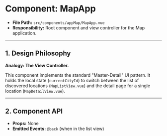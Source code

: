 # Component: MapApp

- **File Path:** `src/components/appMap/MapApp.vue`
- **Responsibility:** Root component and view controller for the Map application.

---

## 1. Design Philosophy

**Analogy: The View Controller.**

This component implements the standard "Master-Detail" UI pattern. It holds the local state (`currentCityId`) to switch between the list of discovered locations (`MapListView.vue`) and the detail page for a single location (`MapDetailView.vue`).

---

## 2. Component API

- **Props:** None
- **Emitted Events:** `@back` (when in the list view)
